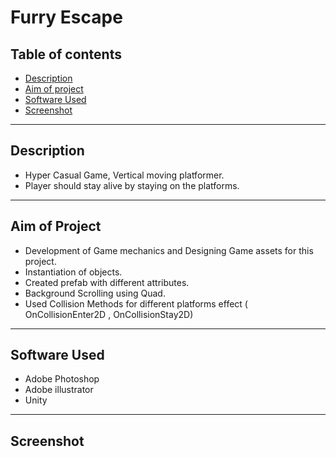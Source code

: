# Furry Escape

## Table of contents
* [Description](#Description)
* [Aim of project](#Aim-of-project)
* [Software Used](#Software-used)
* [Screenshot](#screenshot)

------------------------------------------------------------------------------------------------------
 ## Description
- Hyper Casual Game, Vertical moving platformer.
- Player should stay alive by staying on the platforms.

------------------------------------------------------------------------------------------------------
 ## Aim of Project
- Development of Game mechanics and Designing Game assets for this project.
- Instantiation of objects.
- Created prefab with different attributes.
- Background Scrolling using Quad.
- Used Collision Methods for different platforms effect ( OnCollisionEnter2D , OnCollisionStay2D)

------------------------------------------------------------------------------------------------------
## Software Used
- Adobe Photoshop
- Adobe illustrator
- Unity

------------------------------------------------------------------------------------------------------
## Screenshot
